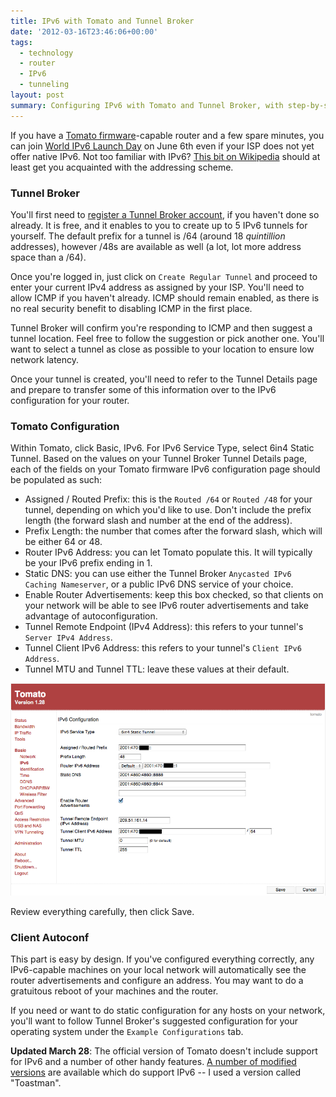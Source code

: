 ```yaml
---
title: IPv6 with Tomato and Tunnel Broker
date: '2012-03-16T23:46:06+00:00'
tags:
  - technology
  - router
  - IPv6
  - tunneling
layout: post
summary: Configuring IPv6 with Tomato and Tunnel Broker, with step-by-step instructions.
---
```


If you have a [Tomato firmware](http://www.polarcloud.com/tomato)-capable router and a few spare minutes, you can join [World IPv6 Launch Day](http://www.worldipv6launch.org/) on June 6th even if your ISP does not yet offer native IPv6. Not too familiar with IPv6? [This bit on Wikipedia](https://en.wikipedia.org/wiki/IPv6_address) should at least get you acquainted with the addressing scheme.

<!-- e -->
<span id="more"></span>

### Tunnel Broker
You'll first need to [register a Tunnel Broker account](http://tunnelbroker.net/register.php), if you haven't done so already. It is free, and it enables to you to create up to 5 IPv6 tunnels for yourself. The default prefix for a tunnel is /64 (around 18 *quintillion* addresses), however /48s are available as well (a lot, lot more address space than a /64).

Once you're logged in, just click on `Create Regular Tunnel` and proceed to enter your current IPv4 address as assigned by your ISP. You'll need to allow ICMP if you haven't already. ICMP should remain enabled, as there is no real security benefit to disabling ICMP in the first place.

Tunnel Broker will confirm you're responding to ICMP and then suggest a tunnel location. Feel free to follow the suggestion or pick another one. You'll want to select a tunnel as close as possible to your location to ensure low network latency.

Once your tunnel is created, you'll need to refer to the Tunnel Details page and prepare to transfer some of this information over to the IPv6 configuration for your router.

### Tomato Configuration
Within Tomato, click Basic, IPv6. For IPv6 Service Type, select 6in4 Static Tunnel. Based on the values on your Tunnel Broker Tunnel Details page, each of the fields on your Tomato firmware IPv6 configuration page should be populated as such:

* Assigned / Routed Prefix: this is the `Routed /64` or `Routed /48` for your tunnel, depending on which you'd like to use. Don't include the prefix length (the forward slash and number at the end of the address).
* Prefix Length: the number that comes after the forward slash, which will be either 64 or 48.
* Router IPv6 Address: you can let Tomato populate this. It will typically be your IPv6 prefix ending in 1.
* Static DNS: you can use either the Tunnel Broker `Anycasted IPv6 Caching Nameserver`, or a public IPv6 DNS service of your choice.
* Enable Router Advertisements: keep this box checked, so that clients on your network will be able to see IPv6 router advertisements and take advantage of autoconfiguration.
* Tunnel Remote Endpoint (IPv4 Address): this refers to your tunnel's `Server IPv4 Address`.
* Tunnel Client IPv6 Address: this refers to your tunnel's `Client IPv6 Address`.
* Tunnel MTU and Tunnel TTL: leave these values at their default.

<div class="thumbnail">
  <p><img src="/assets/img/2012-03-16-ipv6-with-tomato-and-tunnel-broker/tomato-ipv6.png" alt="Tomato firmware IPv6 configuration page"></p>
  <p>Review everything carefully, then click Save.</p>
</div>

### Client Autoconf
This part is easy by design. If you've configured everything correctly, any IPv6-capable machines on your local network will automatically see the router advertisements and configure an address. You may want to do a gratuitous reboot of your machines and the router.

If you need or want to do static configuration for any hosts on your network, you'll want to follow Tunnel Broker's suggested configuration for your operating system under the `Example Configurations` tab.

**Updated March 28**: The official version of Tomato doesn't include support for IPv6 and a number of other handy features. [A number of modified versions](http://tomatousb.org/links) are available which do support IPv6 -- I used a version called "Toastman".
